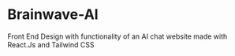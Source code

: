 # Brainwave-AI
Front End Design with functionality of an AI chat website made with React.Js and Tailwind CSS
